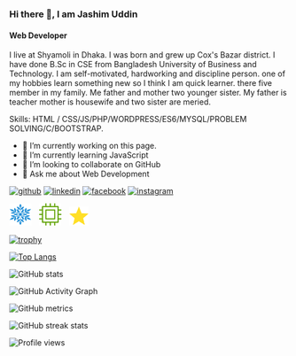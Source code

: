 ### Hi there 👋, I am Jashim Uddin
#### Web Developer


I live at Shyamoli in Dhaka. I was born and grew up Cox's Bazar district. I have done B.Sc in CSE from Bangladesh University of Business and Technology. I am self-motivated, hardworking and discipline person. one of my hobbies learn something new so I think I am quick learner. there five member in my family. Me father and mother two younger sister. My father is teacher mother is housewife and two sister are meried.

Skills:  HTML / CSS/JS/PHP/WORDPRESS/ES6/MYSQL/PROBLEM SOLVING/C/BOOTSTRAP.

- 🔭 I’m currently working on this page. 
- 🌱 I’m currently learning JavaScript 
- 👯 I’m looking to collaborate on GitHub 
- 💬 Ask me about Web Development 


[<img src='https://cdn.jsdelivr.net/npm/simple-icons@3.0.1/icons/github.svg' alt='github' height='40'>](https://github.com/https://github.com/jashimjony)  [<img src='https://cdn.jsdelivr.net/npm/simple-icons@3.0.1/icons/linkedin.svg' alt='linkedin' height='40'>](https://www.linkedin.com/in/https://www.linkedin.com/in/jashim-uddin-12b549227//)  [<img src='https://cdn.jsdelivr.net/npm/simple-icons@3.0.1/icons/facebook.svg' alt='facebook' height='40'>](https://www.facebook.com/https://www.facebook.com/jashimuddin.jony.1)  [<img src='https://cdn.jsdelivr.net/npm/simple-icons@3.0.1/icons/instagram.svg' alt='instagram' height='40'>](https://www.instagram.com/https://www.instagram.com/jony.justin10//)  

<a href='https://archiveprogram.github.com/'><img src='https://raw.githubusercontent.com/acervenky/animated-github-badges/master/assets/acbadge.gif' width='40' height='40'></a> <a href='https://docs.github.com/en/developers'><img src='https://raw.githubusercontent.com/acervenky/animated-github-badges/master/assets/devbadge.gif' width='40' height='40'></a> <a href='https://stars.github.com/'><img src='https://raw.githubusercontent.com/acervenky/animated-github-badges/master/assets/starbadge.gif' width='35' height='35'></a> 

[![trophy](https://github-profile-trophy.vercel.app/?username=https://github.com/jashimjony)](https://github.com/ryo-ma/github-profile-trophy)

[![Top Langs](https://github-readme-stats.vercel.app/api/top-langs/?username=https://github.com/jashimjony)](https://github.com/anuraghazra/github-readme-stats)

![GitHub stats](https://github-readme-stats.vercel.app/api?username=https://github.com/jashimjony&show_icons=true)  

![GitHub Activity Graph](https://activity-graph.herokuapp.com/graph?username=https://github.com/jashimjony)  

![GitHub metrics](https://metrics.lecoq.io/https://github.com/jashimjony)  

![GitHub streak stats](https://github-readme-streak-stats.herokuapp.com/?user=https://github.com/jashimjony)  

![Profile views](https://gpvc.arturio.dev/https://github.com/jashimjony)  
